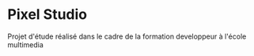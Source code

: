# Pixel Studio

Projet d'étude réalisé dans le cadre de la formation developpeur à l'école multimedia